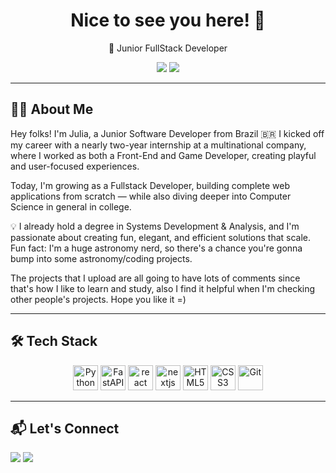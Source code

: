 <h1 align="center">Nice to see you here! 👋 </h1>

<p align="center">
  🧠 Junior FullStack Developer 
</p>

<p align="center">
  <img src="https://img.shields.io/badge/Front--End-React%20%7C%20JS%20%7C%20HTML%2FCSS-yellow?style=flat-square" />
  <img src="https://img.shields.io/badge/Back--End-Python%20%7C%20Flask%20%7C%20FastAPI-blue?style=flat-square" />
</p>

---

## 👩‍💻 About Me

Hey folks! I'm Julia, a Junior Software Developer from Brazil 🇧🇷
I kicked off my career with a nearly two-year internship at a multinational company, where I worked as both a Front-End and Game Developer, creating playful and user-focused experiences.

Today, I'm growing as a Fullstack Developer, building complete web applications from scratch — while also diving deeper into Computer Science in general in college. 

💡 I already hold a degree in Systems Development & Analysis, and I'm passionate about creating fun, elegant, and efficient solutions that scale.
Fun fact: I'm a huge astronomy nerd, so there's a chance you're gonna bump into some astronomy/coding projects.

The projects that I upload are all going to have lots of comments since that's how I like to learn and study, also I find it helpful when I'm checking other people's projects. 
Hope you like it =)

---

## 🛠 Tech Stack

<p align="center">
  <img src="https://cdn.jsdelivr.net/gh/devicons/devicon/icons/python/python-original.svg" width="40" alt="Python"/>
  <img src="https://cdn.jsdelivr.net/gh/devicons/devicon/icons/fastapi/fastapi-original.svg" width="40" alt="FastAPI"/>
  <img src="https://cdn.jsdelivr.net/gh/devicons/devicon/icons/react/react-original.svg" width="40" alt="react"/>
  <img src="https://cdn.jsdelivr.net/gh/devicons/devicon/icons/nextjs/nextjs-original.svg" width="40" alt="nextjs"/>
  <img src="https://cdn.jsdelivr.net/gh/devicons/devicon/icons/html5/html5-original.svg" width="40" alt="HTML5"/>
  <img src="https://cdn.jsdelivr.net/gh/devicons/devicon/icons/css3/css3-original.svg" width="40" alt="CSS3"/>
  <img src="https://cdn.jsdelivr.net/gh/devicons/devicon/icons/git/git-original.svg" width="40" alt="Git"/>
</p>

---

## 📬 Let's Connect

<div>
 <a href="https://www.linkedin.com/in/moraes-julia" target="_blank"><img src="https://github.com/julinha2607/julinha2607/assets/99223979/5ef89c4f-28aa-42ae-b557-475eebe55371" target="_blank"></a> 
 <a href = "mailto:soujuliamoraes@gmail.com"><img src="https://github.com/julinha2607/julinha2607/assets/99223979/bd6053e8-7054-4e65-afa5-bc03fadc92b6" target="_blank"></a>
 </div>

